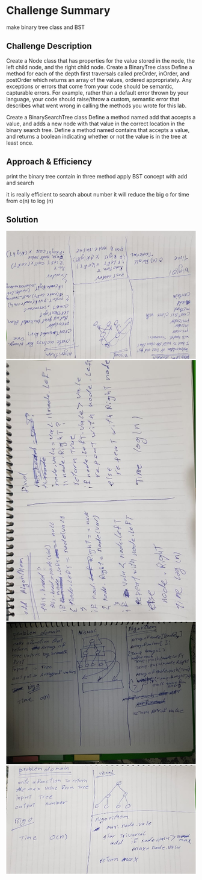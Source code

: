 # Challenge Summary

make binary tree class and BST

## Challenge Description

Create a Node class that has properties for the value stored in the node, the left child node, and the right child node.
Create a BinaryTree class
Define a method for each of the depth first traversals called preOrder, inOrder, and postOrder which returns an array of the values, ordered appropriately.
Any exceptions or errors that come from your code should be semantic, capturable errors. For example, rather than a default error thrown by your language, your code should raise/throw a custom, semantic error that describes what went wrong in calling the methods you wrote for this lab.

Create a BinarySearchTree class
Define a method named add that accepts a value, and adds a new node with that value in the correct location in the binary search tree.
Define a method named contains that accepts a value, and returns a boolean indicating whether or not the value is in the tree at least once.

## Approach & Efficiency

print the binary tree contain in three method
apply BST concept with add and search

it is really efficient to search about number it will reduce the big o for time from o(n) to log (n)

## Solution

![Whiteboard](../../assets/tree2.jpg)
![Whiteboard](../../assets/tree1.jpg)
![whiteboard](../../assets/breadth.jpg)
![whiteboard](../../assets/max.jpg)

